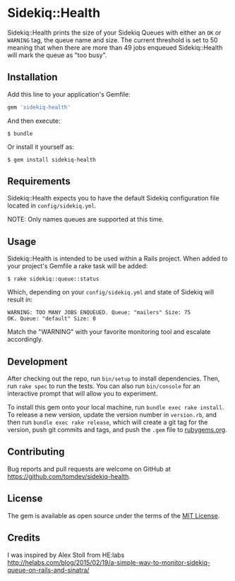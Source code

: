 # Sidekiq::Health

Sidekiq::Health prints the size of your Sidekiq Queues with either an `OK` or `WARNING` tag, the queue name and size. The current threshold is set to 50 meaning that when there are more than 49 jobs enqueued Sidekiq::Health will mark the queue as "too busy".

## Installation

Add this line to your application's Gemfile:

```ruby
gem 'sidekiq-health'
```

And then execute:

    $ bundle

Or install it yourself as:

    $ gem install sidekiq-health

## Requirements

Sidekiq::Health expects you to have the default Sidekiq configuration file located in `config/sidekiq.yml`.

NOTE: Only names queues are supported at this time.

## Usage

Sidekiq::Health is intended to be used within a Rails project. When added to your project's Gemfile a rake task will be added:

    $ rake sidekiq::queue::status

Which, depending on your `config/sidekiq.yml` and state of Sidekiq will result in:

```
WARNING: TOO MANY JOBS ENQUEUED. Queue: "mailers" Size: 75
OK. Queue: "default" Size: 0
```
Match the "WARNING" with your favorite monitoring tool and escalate accordingly.

## Development

After checking out the repo, run `bin/setup` to install dependencies. Then, run `rake spec` to run the tests. You can also run `bin/console` for an interactive prompt that will allow you to experiment.

To install this gem onto your local machine, run `bundle exec rake install`. To release a new version, update the version number in `version.rb`, and then run `bundle exec rake release`, which will create a git tag for the version, push git commits and tags, and push the `.gem` file to [rubygems.org](https://rubygems.org).

## Contributing

Bug reports and pull requests are welcome on GitHub at https://github.com/tomdev/sidekiq-health.


## License

The gem is available as open source under the terms of the [MIT License](http://opensource.org/licenses/MIT).

## Credits

I was inspired by Alex Stoll from HE:labs http://helabs.com/blog/2015/02/19/a-simple-way-to-monitor-sidekiq-queue-on-rails-and-sinatra/
